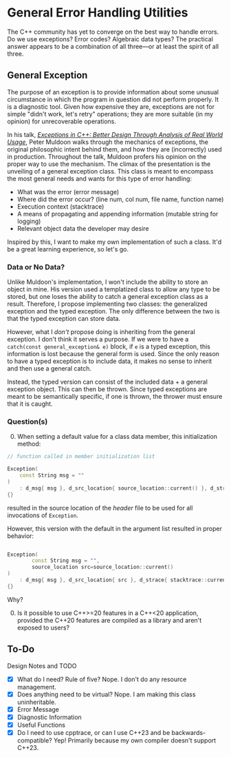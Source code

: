 # General Error Handling Utilities

The C++ community has yet to converge on the best way to handle errors. Do we use exceptions? Error codes? Algebraic data types? The practical answer appears to be a combination of all three—or at least the spirit of all three.

## General Exception

The purpose of an exception is to provide information about some unusual circumstance in which the program in question did not perform properly. It is a diagnostic tool. Given how expensive they are, exceptions are not for simple "didn't work, let's retry" operations; they are more suitable (in my opinion) for unrecoverable operations.

In his talk, [*Exceptions in C++: Better Design Through Analysis of Real World Usage*](https://youtu.be/HXJmrMnnDYQ?si=COR_q_9IgNFKteFz), Peter Muldoon walks through the mechanics of exceptions, the original philosophic intent behind them, and how they are (incorrectly) used in production. Throughout the talk, Muldoon profers his opinion on the proper way to use the mechanism. The climax of the presentation is the unveiling of a general exception class. This class is meant to encompass the most general needs and wants for this type of error handling:

- What was the error (error message)
- Where did the error occur? (line num, col num, file name, function name)
- Execution context (stacktrace)
- A means of propagating and appending information (mutable string for logging)
- Relevant object data the developer may desire 

Inspired by this, I want to make my own implementation of such a class. It'd be a great learning experience, so let's go.

### Data or No Data?

Unlike Muldoon's implementation, I won't include the ability to store an object in mine. His version used a templatized class to allow any type to be stored, but one loses the ability to catch a general exception class as a result. Therefore, I propose implementing two classes: the generalized exception and the typed exception. The only difference between the two is that the typed exception can store data. 

However, what I *don't* propose doing is inheriting from the general exception. I don't think it serves a purpose. If we were to have a `catch(const general_exception& e)` block, if `e` is a typed exception, this information is lost because the general form is used. Since the only reason to have a typed exception is to include data, it makes no sense to inherit and then use a general catch. 

Instead, the typed version can consist of the included data + a general exception object. This can then be thrown. Since typed exceptions are meant to be semantically specific, if one is thrown, the thrower must ensure that it is caught.


### Question(s)

0. When setting a default value for a class data member, this initialization method:

```c++
// function called in member initialization list

Exception(
    const String msg = ""
)
    : d_msg{ msg }, d_src_location{ source_location::current() }, d_strace{ stacktrace::current() }
{}
```

resulted in the source location of the *header* file to be used for all invocations of `Exception`.

However, this version with the default in the argument list resulted in proper behavior:

```c++

Exception(
        const String msg = "",
        source_location src=source_location::current()
)
    : d_msg{ msg }, d_src_location{ src }, d_strace{ stacktrace::current() }
{}
```

Why?


0. Is it possible to use C++>=20 features in a C++<20 application, provided the C++20 features are compiled as a library and aren't exposed to users?

## To-Do
Design Notes and TODO
                                                                                  
- [x] What do I need? Rule of five? 
    Nope. I don't do any resource management.
- [x] Does anything need to be virtual?
    Nope. I am making this class uninheritable.
- [x] Error Message
- [x] Diagnostic Information
- [x] Useful Functions
- [x] Do I need to use cpptrace, or can I use C++23 and be backwards-compatible? 
    Yep! Primarily because my own compiler doesn't support C++23.
